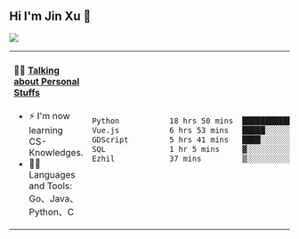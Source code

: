 
## Hi I'm Jin Xu 👋
![](https://komarev.com/ghpvc/?username=jiayouxujin&color=brightgreen&label=PROFILE+VIEWS)



<table align="center">
<tr>
<td valign="top" width="60%">

#### 🏋️‍♀️ <a href="https://github.com/jiayouxujin" target="_blank">Talking about Personal Stuffs</a>
<!-- recent_releases starts -->

- ⚡  I'm now learning CS-Knowledges.  
- 🏊‍♂️ Languages and Tools: Go、Java、Python、C
<!-- recent_releases ends -->
</td>
<td>
 
<!--START_SECTION:waka-->

```txt
Python           18 hrs 50 mins  █████████████▓░░░░░░░░░░░   54.14 %
Vue.js           6 hrs 53 mins   █████░░░░░░░░░░░░░░░░░░░░   19.78 %
GDScript         5 hrs 41 mins   ████░░░░░░░░░░░░░░░░░░░░░   16.36 %
SQL              1 hr 5 mins     ▓░░░░░░░░░░░░░░░░░░░░░░░░   03.12 %
Ezhil            37 mins         ▒░░░░░░░░░░░░░░░░░░░░░░░░   01.80 %
```

<!--END_SECTION:waka-->
 
</td>
</tr>
</table>





